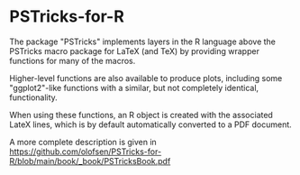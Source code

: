 # PSTricks-for-R

The package "PSTricks" implements layers in the R language above the PSTricks macro
package for LaTeX (and TeX) by providing wrapper functions for many of the macros.

Higher-level functions are also available to produce plots,
including some "ggplot2"-like functions with a similar,
but not completely identical, functionality.

When using these functions, an R object is created with the associated LateX lines,
which is by default automatically converted to a PDF document.

A more complete description is given in
https://github.com/olofsen/PSTricks-for-R/blob/main/book/_book/PSTricksBook.pdf
